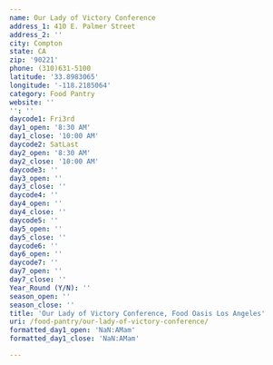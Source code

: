 ```yaml
---
name: Our Lady of Victory Conference
address_1: 410 E. Palmer Street
address_2: ''
city: Compton
state: CA
zip: '90221'
phone: (310)631-5100
latitude: '33.8983065'
longitude: '-118.2185064'
category: Food Pantry
website: ''
'': ''
daycode1: Fri3rd
day1_open: '8:30 AM'
day1_close: '10:00 AM'
daycode2: SatLast
day2_open: '8:30 AM'
day2_close: '10:00 AM'
daycode3: ''
day3_open: ''
day3_close: ''
daycode4: ''
day4_open: ''
day4_close: ''
daycode5: ''
day5_open: ''
day5_close: ''
daycode6: ''
day6_open: ''
daycode7: ''
day7_open: ''
day7_close: ''
Year_Round (Y/N): ''
season_open: ''
season_close: ''
title: 'Our Lady of Victory Conference, Food Oasis Los Angeles'
uri: /food-pantry/our-lady-of-victory-conference/
formatted_day1_open: 'NaN:AMam'
formatted_day1_close: 'NaN:AMam'

---
```

